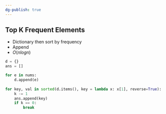 ```yaml
---
dg-publish: true
---
```

## Top K Frequent Elements
- Dictionary then sort by frequency
- Append 
- $O(nlogn)$
```python
d = {}
ans = []

for e in nums:
	d.append(e)
	
for key, val in sorted(d.items(), key = lambda x: x[1], reverse=True):
	k -= 1
	ans.append(key) 
	if k == 0:
		break
```